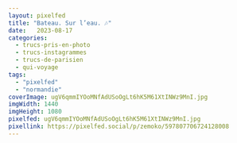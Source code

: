 ```yaml
---
layout: pixelfed
title: "Bateau. Sur l’eau. 🎶"
date:   2023-08-17
categories: 
  - trucs-pris-en-photo
  - trucs-instagrammes
  - trucs-de-parisien
  - qui-voyage
tags: 
  - "pixelfed"
  - "normandie"
coverImage: ugV6qmmIYOoMNfAdUSoOgLt6hK5M61XtINWz9MnI.jpg
imgWidth: 1440
imgHeight: 1080
pixelfed: ugV6qmmIYOoMNfAdUSoOgLt6hK5M61XtINWz9MnI.jpg
pixellink: https://pixelfed.social/p/zemoko/597807706724128008
---
```

